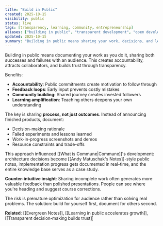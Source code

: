 ```yaml
---
title: "Build in Public"
created: 2025-10-15
visibility: public
status: live
tags: [transparency, learning, community, entrepreneurship]
aliases: ["building in public", "transparent development", "open development"]
updated: 2025-10-15
summary: "Building in public means sharing your work, decisions, and learning process openly, creating accountability and community around your projects."
---
```


Building in public means documenting your work as you do it, sharing both successes and failures with an audience. This creates accountability, attracts collaborators, and builds trust through transparency.

Benefits:
- **Accountability**: Public commitments create motivation to follow through
- **Feedback loops**: Early input prevents costly mistakes
- **Community building**: Shared journey creates invested followers
- **Learning amplification**: Teaching others deepens your own understanding

The key is sharing **process, not just outcomes**. Instead of announcing finished products, document:
- Decision-making rationale
- Failed experiments and lessons learned
- Work-in-progress screenshots and demos
- Resource constraints and trade-offs

This approach influenced [[What is Commune|Commune]]'s development: architecture decisions become [[Andy Matuschak's Notes]]-style public notes, implementation progress gets documented in real-time, and the entire knowledge base serves as a case study.

**Counter-intuitive insight**: Sharing incomplete work often generates more valuable feedback than polished presentations. People can see where you're heading and suggest course corrections.

The risk is premature optimization for audience rather than solving real problems. The solution: build for yourself first, document for others second.

**Related**: [[Evergreen Notes]], [[Learning in public accelerates growth]], [[Transparent decision-making builds trust]]
